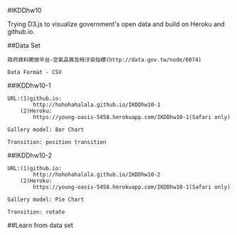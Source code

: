 #IKDDhw10

Trying D3.js to visualize government's open data and build on Heroku and github.io.

##Data Set
```
政府資料開放平台-空氣品質及時汙染指標(http://data.gov.tw/node/6074)

Data Format - CSV
```

##IKDDhw10-1
```
URL:(1)github.io:
		http://hohohahalala.github.io/IKDDhw10-1
	(2)Heroku:
		https://young-oasis-5458.herokuapp.com/IKDDhw10-1(Safari only)

Gallery model: Bar Chart

Transition: position transition 
```

##IKDDhw10-2
```
URL:(1)github.io:
		http://hohohahalala.github.io/IKDDhw10-2
	(2)Heroku:
		https://young-oasis-5458.herokuapp.com/IKDDhw10-1(Safari only)

Gallery model: Pie Chart 

Transition: rotate
```

##Learn from data set
```

```